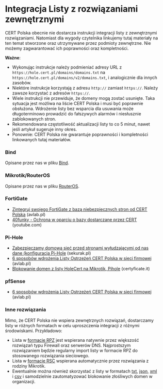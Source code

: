 # Integracja Listy z rozwiązaniami zewnętrznymi

CERT Polska obecnie nie dostarcza instrukcji integracji listy z zewnętrznymi rozwiązaniami.
Natomiast dla wygody czytelnika linkujemy tutaj materiały na ten temat stworzone oraz utrzymywane przez podmioty zewnętrzne.
Nie możemy zagwarantować ich poprawności oraz kompletności.

**Ważne**:

* Wykonując instrukcje należy podmieniać adresy URL z `https://hole.cert.pl/domains/domains.txt` na `https://hole.cert.pl/domains/v2/domains.txt`, i analogicznie dla innych zasobów.
* Niektóre instrukcje korzystają z adresu `http://` zamiast `https://`. Należy zawsze korzystać z adresów `https://`.
* Wiele instrukcji nie przewiduje, że domeny mogą zostać usunięte. Taka sytuacja jest możliwa na liście CERT Polska i musi być poprawnie obsłużona. Wdrożenie listy bez wsparcia dla usuwania może długoterminowo prowadzić do fałszywych alarmów i niesłusznie zablokowanych stron.
* Rekomendowana częstotliwość aktualizacji listy to co 5 minut, nawet jeśli artykuł sugeruje inny okres.
* Ponownie: CERT Polska nie gwarantuje poprawności i kompletności linkowanych tutaj materiałów.

### Bind

Opisane przez nas w pliku [Bind](./Bind.md).

### Mikrotik/RouterOS

Opisane przez nas w pliku [RouterOS](./RouterOS.md).

### FortiGate

* [Zintegruj swojego FortiGate z bazą niebezpiecznych stron od CERT Polska](https://avlab.pl/zintegruj-swojego-fortigate-z-baza-niebezpiecznych-stron-od-cert-polska/) (avlab.pl)
* [40funky - Ochrona w oparciu o bazy dostarczane przez CERT](https://www.youtube.com/watch?v=-mNIHBFfz1U) (youtube.com)

### Pi-Hole

* [Zabezpieczamy domową sieć przed stronami wyłudzającymi od nas dane (konfiguracja Pi-Hole](https://sekurak.pl/zabezpieczamy-domowa-siec-przed-stronami-wyludzajacymi-od-nas-dane-konfiguracja-pi-hole/) (sekurak.pl)
* [6 sposobów wdrożenia Listy Ostrzeżeń CERT Polska w sieci firmowej](https://avlab.pl/lista-ostrzezen-cert-polska-6-sposobow-wdrozenia/) (avlab.pl)
* [Blokowanie domen z listy HoleCert na Mikrotik, Pihole](https://www.certyficate.it/blokowanie-domen-z-listy-holecert-na-mikrotik/) (certyficate.it)

### pfSense

* [6 sposobów wdrożenia Listy Ostrzeżeń CERT Polska w sieci firmowej](https://avlab.pl/lista-ostrzezen-cert-polska-6-sposobow-wdrozenia/) (avlab.pl)

### Inne rozwiązania

Mimo, że CERT Polska nie wspiera zewnętrznych rozwiązań, dostarczamy listy w różnych formatach w celu uproszczenia integracji z różnymi środowiskami. Przykładowo:

* Lista w [formacie RPZ](https://hole.cert.pl/domains/v2/domains_rpz.db) jest wspierana natywnie przez większość rozwiązań typu Firewall oraz serwerów DNS. Najprostszym rozwiązaniem będzie regularny import listy w formacie RPZ do stosowanego rozwiązania sieciowego.
* Lista w [formacie RSC](https://hole.cert.pl/domains/v2/domains_mikrotik.rsc) wspierana automatycznie przez rozwiązania z rodziny Mikrotik.
* Ewentualnie można również skorzystać z listy w formatach [txt](https://hole.cert.pl/domains/v2/domains.txt), [json](https://hole.cert.pl/domains/v2/domains.json), [xml](https://hole.cert.pl/domains/v2/domains.xml) i [csv](https://hole.cert.pl/domains/v2/domains.csv) i samodzielnie zautomatyzować blokowanie złośliwych domen w organizacji.
